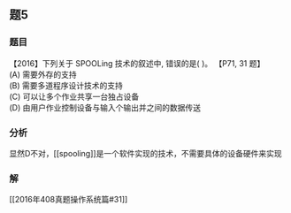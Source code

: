 ## 题5
### 题目
【2016】下列关于 SPOOLing 技术的叙述中, 错误的是( )。 【P71, 31 题】  
(A) 需要外存的支持  
(B) 需要多道程序设计技术的支持  
(C) 可以让多个作业共享一台独占设备  
(D) 由用户作业控制设备与输入个输出并之间的数据传送
### 分析
显然D不对，[[spooling]]是一个软件实现的技术，不需要具体的设备硬件来实现
### 解
[[2016年408真题操作系统篇#31]]